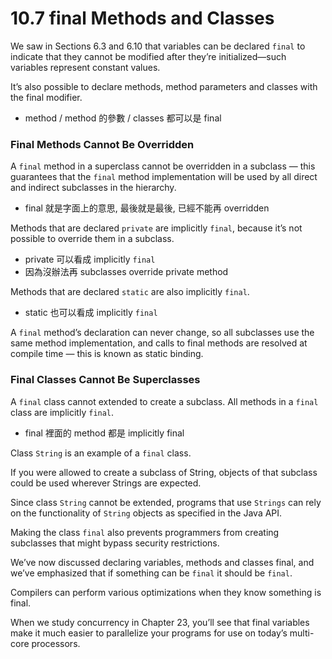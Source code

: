 # 10.7 final Methods and Classes
We saw in Sections 6.3 and 6.10 that variables can be declared `final` to indicate that they
cannot be modified after they’re initialized—such variables represent constant values. 


It’s also possible to declare methods, method parameters and classes with the final modifier.

- method / method 的參數 / classes 都可以是 final

### Final Methods Cannot Be Overridden

A `final` method in a superclass cannot be overridden in a subclass — this guarantees that
the `final` method implementation will be used by all direct and indirect subclasses in the
hierarchy. 

- final 就是字面上的意思, 最後就是最後, 已經不能再 overridden 


Methods that are declared `private` are implicitly `final`, because it’s not possible to override them in a subclass. 

- private 可以看成 implicitly `final`
- 因為沒辦法再 subclasses override private method

Methods that are declared `static` are also implicitly `final`. 

- static 也可以看成 implicitly `final`

A `final` method’s declaration can never change, so all subclasses use the same method implementation, and calls to final methods are resolved at compile time — this is known as static binding.

### Final Classes Cannot Be Superclasses
A `final` class cannot extended to create a subclass. All methods in a `final` class are implicitly `final`. 

- final 裡面的 method 都是 implicitly final

Class `String` is an example of a `final` class. 

If you were allowed to create a
subclass of String, objects of that subclass could be used wherever Strings are expected.


Since class `String` cannot be extended, programs that use `Strings` can rely on the functionality of `String` objects as specified in the Java API. 


Making the class `final` also prevents programmers from creating subclasses that might bypass security restrictions.


We’ve now discussed declaring variables, methods and classes final, and we’ve
emphasized that if something can be `final` it should be `final`. 

Compilers can perform various optimizations when they know something is final. 


When we study concurrency in
Chapter 23, you’ll see that final variables make it much easier to parallelize your programs for use on today’s multi-core processors. 

